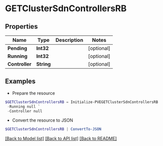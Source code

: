 # GETClusterSdnControllersRB
## Properties

Name | Type | Description | Notes
------------ | ------------- | ------------- | -------------
**Pending** | **Int32** |  | [optional] 
**Running** | **Int32** |  | [optional] 
**Controller** | **String** |  | [optional] 

## Examples

- Prepare the resource
```powershell
$GETClusterSdnControllersRB = Initialize-PVEGETClusterSdnControllersRB  -Pending null `
 -Running null `
 -Controller null
```

- Convert the resource to JSON
```powershell
$GETClusterSdnControllersRB | ConvertTo-JSON
```

[[Back to Model list]](../README.md#documentation-for-models) [[Back to API list]](../README.md#documentation-for-api-endpoints) [[Back to README]](../README.md)

